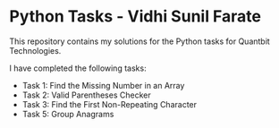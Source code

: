 # Python Tasks - Vidhi Sunil Farate

This repository contains my solutions for the Python tasks for Quantbit Technologies.

I have completed the following tasks:

* Task 1: Find the Missing Number in an Array
* Task 2: Valid Parentheses Checker
* Task 3: Find the First Non-Repeating Character
* Task 5: Group Anagrams
